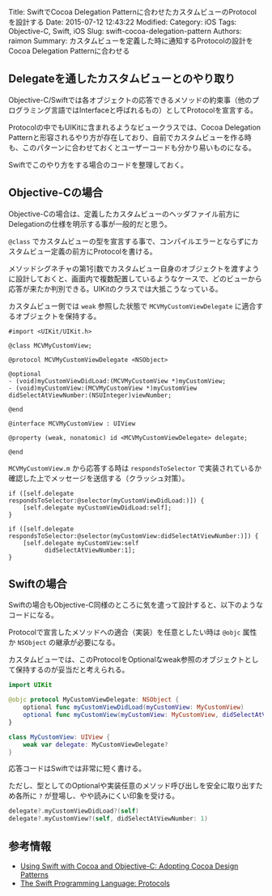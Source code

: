 Title: SwiftでCocoa Delegation Patternに合わせたカスタムビューのProtocolを設計する
Date: 2015-07-12 12:43:22
Modified:
Category: iOS
Tags: Objective-C, Swift, iOS
Slug: swift-cocoa-delegation-pattern
Authors: raimon
Summary: カスタムビューを定義した時に通知するProtocolの設計をCocoa Delegation Patternに合わせる

## Delegateを通したカスタムビューとのやり取り

Objective-C/Swiftでは各オブジェクトの応答できるメソッドの約束事（他のプログラミング言語ではInterfaceと呼ばれるもの）としてProtocolを宣言する。

Protocolの中でもUIKitに含まれるようなビュークラスでは、Cocoa Delegation Patternと形容されるやり方が存在しており、自前でカスタムビューを作る時も、このパターンに合わせておくとユーザーコードも分かり易いものになる。

Swiftでこのやり方をする場合のコードを整理しておく。

## Objective-Cの場合

Objective-Cの場合は、定義したカスタムビューのヘッダファイル前方にDelegationの仕様を明示する事が一般的だと思う。

`@class` でカスタムビューの型を宣言する事で、コンパイルエラーとならずにカスタムビュー定義の前方にProtocolを書ける。

メソッドシグネチャの第1引数でカスタムビュー自身のオブジェクトを渡すように設計しておくと、画面内で複数配置しているようなケースで、どのビューから応答が来たか判別できる。UIKitのクラスでは大抵こうなっている。

カスタムビュー側では `weak` 参照した状態で `MCVMyCustomViewDelegate` に適合するオブジェクトを保持する。

```objc
#import <UIKit/UIKit.h>

@class MCVMyCustomView;

@protocol MCVMyCustomViewDelegate <NSObject>

@optional
- (void)myCustomViewDidLoad:(MCVMyCustomView *)myCustomView;
- (void)myCustomView:(MCVMyCustomView *)myCustomView didSelectAtViewNumber:(NSUInteger)viewNumber;

@end

@interface MCVMyCustomView : UIView

@property (weak, nonatomic) id <MCVMyCustomViewDelegate> delegate;

@end
```

`MCVMyCustomView.m` から応答する時は `respondsToSelector` で実装されているか確認した上でメッセージを送信する（クラッシュ対策）。

```objc
if ([self.delegate respondsToSelector:@selector(myCustomViewDidLoad:)]) {
    [self.delegate myCustomViewDidLoad:self];
}

if ([self.delegate respondsToSelector:@selector(myCustomView:didSelectAtViewNumber:)]) {
    [self.delegate myCustomView:self
          didSelectAtViewNumber:1];
}
```

## Swiftの場合

Swiftの場合もObjective-C同様のところに気を遣って設計すると、以下のようなコードになる。

Protocolで宣言したメソッドへの適合（実装）を任意としたい時は `@objc` 属性か `NSObject` の継承が必要になる。

カスタムビューでは、このProtocolをOptionalなweak参照のオブジェクトとして保持するのが妥当だと考えられる。


```swift
import UIKit

@objc protocol MyCustomViewDelegate: NSObject {
    optional func myCustomViewDidLoad(myCustomView: MyCustomView)
    optional func myCustomView(myCustomView: MyCustomView, didSelectAtViewNumber viewNumber: UInt)
}

class MyCustomView: UIView {
    weak var delegate: MyCustomViewDelegate?
}
```

応答コードはSwiftでは非常に短く書ける。

ただし、型としてのOptionalや実装任意のメソッド呼び出しを安全に取り出すため各所に `?` が登場し、やや読みにくい印象を受ける。

```swift
delegate?.myCustomViewDidLoad?(self)
delegate?.myCustomView?(self, didSelectAtViewNumber: 1)
```

## 参考情報

* [Using Swift with Cocoa and Objective-C: Adopting Cocoa Design Patterns](https://developer.apple.com/library/ios/documentation/Swift/Conceptual/BuildingCocoaApps/AdoptingCocoaDesignPatterns.html)
* [The Swift Programming Language: Protocols](https://developer.apple.com/library/prerelease/ios/documentation/Swift/Conceptual/Swift_Programming_Language/Protocols.html)
